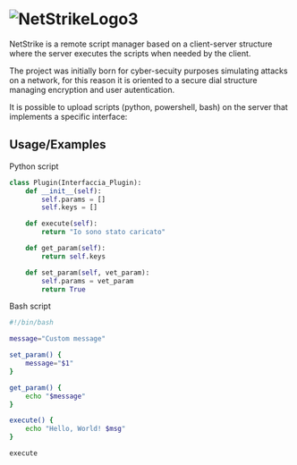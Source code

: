 

# ![NetStrikeLogo3](https://github.com/user-attachments/assets/00db6229-3905-4653-bfc0-c653079358ae)


NetStrike is a remote script manager based on a client-server structure where the server executes the scripts when needed by the client.

The project was initially born for cyber-secuity purposes simulating attacks on a network, for this reason it is oriented to a secure dial structure  managing encryption and user autentication.

It is possible to upload scripts (python, powershell, bash) on the server that implements a specific interface: 



## Usage/Examples
Python script
```Python
class Plugin(Interfaccia_Plugin):
    def __init__(self):
        self.params = []
        self.keys = []

    def execute(self):
        return "Io sono stato caricato"

    def get_param(self):
        return self.keys

    def set_param(self, vet_param):
        self.params = vet_param
        return True
```
Bash script
```Bash
#!/bin/bash

message="Custom message"

set_param() {
    message="$1"
}

get_param() {
    echo "$message"
}

execute() {
    echo "Hello, World! $msg"
}

execute
```


